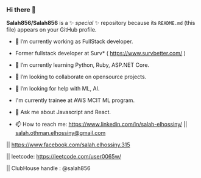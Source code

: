 ### Hi there 👋


**Salah856/Salah856** is a ✨  _special_  ✨ repository because its `README.md` (this file) appears on your GitHub profile.

- 🔭 I’m currently working as FullStack developer.  

- Former fullstack developer at Surv* ( https://www.survbetter.com/ ) 
- 🌱 I’m currently learning Python, Ruby, ASP.NET Core. 
- 👯 I’m looking to collaborate on opensource projects. 
- 🤔 I’m looking for help with ML, AI. 
- I'm currently trainee at AWS MCIT ML program. 
- 💬 Ask me about Javascript and React. 

- 📫 How to reach me: https://www.linkedin.com/in/salah-elhossiny/ 
 || salah.othman.elhossiny@gmail.com 
 
 || https://www.facebook.com/salah.elhossiny.315 
 
 || leetcode: https://leetcode.com/user0065w/
 
 || ClubHouse handle : @salah856  
